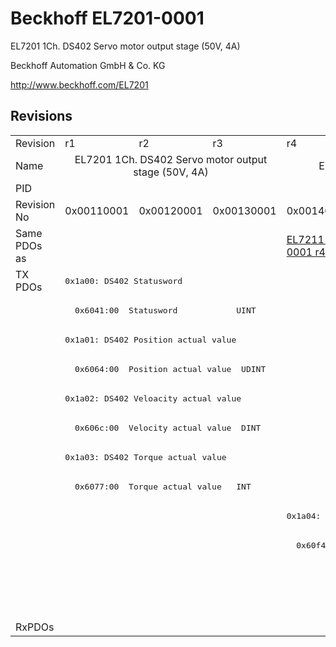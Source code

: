 # Beckhoff EL7201-0001

EL7201 1Ch. DS402 Servo motor output stage (50V, 4A)

Beckhoff Automation GmbH & Co. KG

http://www.beckhoff.com/EL7201

## Revisions
<table>
<tr >
<td>Revision</td>
<td>r1</td>
<td>r2</td>
<td>r3</td>
<td>r4</td>
<td>r5</td>
</tr>
<tr >
<td>Name</td>
<td colspan=3 align="center">EL7201 1Ch. DS402 Servo motor output stage (50V, 4A)</td>
<td colspan=2 align="center">EL7201-0001 1Ch. DS402 Servo motor output stage (50V, 4A)</td>
</tr>
<tr >
<td>PID</td>
<td colspan=5 align="center">0x1c213052</td>
</tr>
<tr >
<td>Revision No</td>
<td>0x00110001</td>
<td>0x00120001</td>
<td>0x00130001</td>
<td>0x00140001</td>
<td>0x00150001</td>
</tr>
<tr >
<td>Same PDOs as</td>
<td colspan=3 align="center"></td>
<td><a href="EL7211-0001">EL7211-0001 r4</a></td>
<td><a href="EL7211-0001">EL7211-0001 r5</a><br/><a href="EL7221-0001">EL7221-0001 r5</a></td>
</tr>
<tr class="txpdo">
<td rowspan=12 valign=top>TX PDOs</td>
<td colspan=5 align="left"><pre>0x1a00: DS402 Statusword</pre></td>
<td></td>
</tr>
<tr class="txpdo">
<td colspan=5 align="left"><pre>  0x6041:00  Statusword            UINT</pre></td>
</tr>
<tr class="txpdo">
<td colspan=5 align="left"><pre>0x1a01: DS402 Position actual value</pre></td>
</tr>
<tr class="txpdo">
<td colspan=5 align="left"><pre>  0x6064:00  Position actual value  UDINT</pre></td>
</tr>
<tr class="txpdo">
<td colspan=5 align="left"><pre>0x1a02: DS402 Veloacity actual value</pre></td>
</tr>
<tr class="txpdo">
<td colspan=5 align="left"><pre>  0x606c:00  Velocity actual value  DINT</pre></td>
</tr>
<tr class="txpdo">
<td colspan=5 align="left"><pre>0x1a03: DS402 Torque actual value</pre></td>
</tr>
<tr class="txpdo">
<td colspan=5 align="left"><pre>  0x6077:00  Torque actual value   INT</pre></td>
</tr>
<tr class="txpdo">
<td colspan=3 align="left"><pre></pre></td>
<td colspan=2 align="left"><pre>0x1a04: DS402 Following error actual value</pre></td>
</tr>
<tr class="txpdo">
<td colspan=3 align="left"><pre></pre></td>
<td colspan=2 align="left"><pre>  0x60f4:00  Following error actual value  DINT</pre></td>
</tr>
<tr class="txpdo">
<td colspan=4 align="left"><pre></pre></td>
<td><pre>0x1a0a: DS402 TxPDO Data Invalid</pre></td>
</tr>
<tr class="txpdo">
<td colspan=4 align="left"><pre></pre></td>
<td><pre>  0x603e:02  TxPDO Data invalid__Position actual value  BOOL</pre></td>
</tr>
<tr >
<td>RxPDOs</td>
<td colspan=5 align="left"></td>
</tr>
</table>
